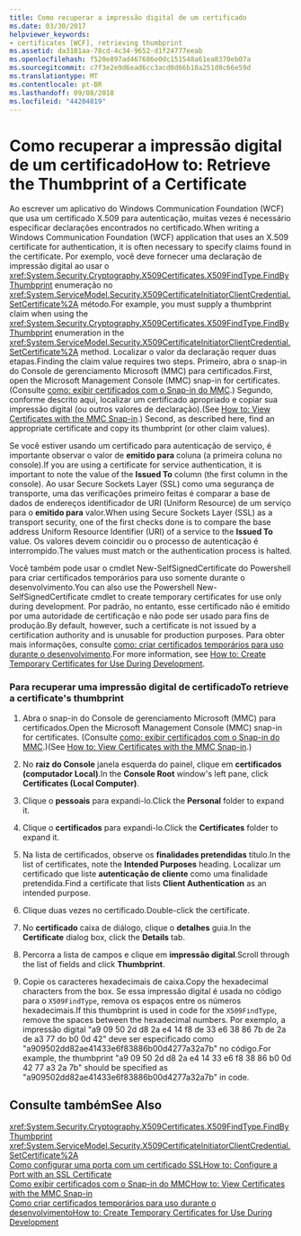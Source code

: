 ```yaml
---
title: Como recuperar a impressão digital de um certificado
ms.date: 03/30/2017
helpviewer_keywords:
- certificates [WCF], retrieving thumbprint
ms.assetid: da3101aa-78cd-4c34-9652-d1f24777eeab
ms.openlocfilehash: f520e897ad467686e0dc151548a61ea8370eb07a
ms.sourcegitcommit: c7f3e2e9d6ead6cc3acd0d66b10a251d0c66e59d
ms.translationtype: MT
ms.contentlocale: pt-BR
ms.lasthandoff: 09/08/2018
ms.locfileid: "44204819"
---
```

# <a name="how-to-retrieve-the-thumbprint-of-a-certificate"></a><span data-ttu-id="6f243-102">Como recuperar a impressão digital de um certificado</span><span class="sxs-lookup"><span data-stu-id="6f243-102">How to: Retrieve the Thumbprint of a Certificate</span></span>
<span data-ttu-id="6f243-103">Ao escrever um aplicativo do Windows Communication Foundation (WCF) que usa um certificado X.509 para autenticação, muitas vezes é necessário especificar declarações encontrados no certificado.</span><span class="sxs-lookup"><span data-stu-id="6f243-103">When writing a Windows Communication Foundation (WCF) application that uses an X.509 certificate for authentication, it is often necessary to specify claims found in the certificate.</span></span> <span data-ttu-id="6f243-104">Por exemplo, você deve fornecer uma declaração de impressão digital ao usar o <xref:System.Security.Cryptography.X509Certificates.X509FindType.FindByThumbprint> enumeração no <xref:System.ServiceModel.Security.X509CertificateInitiatorClientCredential.SetCertificate%2A> método.</span><span class="sxs-lookup"><span data-stu-id="6f243-104">For example, you must supply a thumbprint claim when using the <xref:System.Security.Cryptography.X509Certificates.X509FindType.FindByThumbprint> enumeration in the <xref:System.ServiceModel.Security.X509CertificateInitiatorClientCredential.SetCertificate%2A> method.</span></span> <span data-ttu-id="6f243-105">Localizar o valor da declaração requer duas etapas.</span><span class="sxs-lookup"><span data-stu-id="6f243-105">Finding the claim value requires two steps.</span></span> <span data-ttu-id="6f243-106">Primeiro, abra o snap-in do Console de gerenciamento Microsoft (MMC) para certificados.</span><span class="sxs-lookup"><span data-stu-id="6f243-106">First, open the Microsoft Management Console (MMC) snap-in for certificates.</span></span> <span data-ttu-id="6f243-107">(Consulte [como: exibir certificados com o Snap-in do MMC](../../../../docs/framework/wcf/feature-details/how-to-view-certificates-with-the-mmc-snap-in.md).) Segundo, conforme descrito aqui, localizar um certificado apropriado e copiar sua impressão digital (ou outros valores de declaração).</span><span class="sxs-lookup"><span data-stu-id="6f243-107">(See [How to: View Certificates with the MMC Snap-in](../../../../docs/framework/wcf/feature-details/how-to-view-certificates-with-the-mmc-snap-in.md).) Second, as described here, find an appropriate certificate and copy its thumbprint (or other claim values).</span></span>  
  
 <span data-ttu-id="6f243-108">Se você estiver usando um certificado para autenticação de serviço, é importante observar o valor de **emitido para** coluna (a primeira coluna no console).</span><span class="sxs-lookup"><span data-stu-id="6f243-108">If you are using a certificate for service authentication, it is important to note the value of the **Issued To** column (the first column in the console).</span></span> <span data-ttu-id="6f243-109">Ao usar Secure Sockets Layer (SSL) como uma segurança de transporte, uma das verificações primeiro feitas é comparar a base de dados de endereços identificador de URI (Uniform Resource) de um serviço para o **emitido para** valor.</span><span class="sxs-lookup"><span data-stu-id="6f243-109">When using Secure Sockets Layer (SSL) as a transport security, one of the first checks done is to compare the base address Uniform Resource Identifier (URI) of a service to the **Issued To** value.</span></span> <span data-ttu-id="6f243-110">Os valores devem coincidir ou o processo de autenticação é interrompido.</span><span class="sxs-lookup"><span data-stu-id="6f243-110">The values must match or the authentication process is halted.</span></span>  
  
 <span data-ttu-id="6f243-111">Você também pode usar o cmdlet New-SelfSignedCertificate do Powershell para criar certificados temporários para uso somente durante o desenvolvimento.</span><span class="sxs-lookup"><span data-stu-id="6f243-111">You can also use the Powershell New-SelfSignedCertificate cmdlet to create temporary certificates for use only during development.</span></span> <span data-ttu-id="6f243-112">Por padrão, no entanto, esse certificado não é emitido por uma autoridade de certificação e não pode ser usado para fins de produção.</span><span class="sxs-lookup"><span data-stu-id="6f243-112">By default, however, such a certificate is not issued by a certification authority and is unusable for production purposes.</span></span> <span data-ttu-id="6f243-113">Para obter mais informações, consulte [como: criar certificados temporários para uso durante o desenvolvimento](../../../../docs/framework/wcf/feature-details/how-to-create-temporary-certificates-for-use-during-development.md).</span><span class="sxs-lookup"><span data-stu-id="6f243-113">For more information, see [How to: Create Temporary Certificates for Use During Development](../../../../docs/framework/wcf/feature-details/how-to-create-temporary-certificates-for-use-during-development.md).</span></span>  
  
### <a name="to-retrieve-a-certificates-thumbprint"></a><span data-ttu-id="6f243-114">Para recuperar uma impressão digital de certificado</span><span class="sxs-lookup"><span data-stu-id="6f243-114">To retrieve a certificate's thumbprint</span></span>  
  
1.  <span data-ttu-id="6f243-115">Abra o snap-in do Console de gerenciamento Microsoft (MMC) para certificados.</span><span class="sxs-lookup"><span data-stu-id="6f243-115">Open the Microsoft Management Console (MMC) snap-in for certificates.</span></span> <span data-ttu-id="6f243-116">(Consulte [como: exibir certificados com o Snap-in do MMC](../../../../docs/framework/wcf/feature-details/how-to-view-certificates-with-the-mmc-snap-in.md).)</span><span class="sxs-lookup"><span data-stu-id="6f243-116">(See [How to: View Certificates with the MMC Snap-in](../../../../docs/framework/wcf/feature-details/how-to-view-certificates-with-the-mmc-snap-in.md).)</span></span>  
  
2.  <span data-ttu-id="6f243-117">No **raiz do Console** janela esquerda do painel, clique em **certificados (computador Local)**.</span><span class="sxs-lookup"><span data-stu-id="6f243-117">In the **Console Root** window's left pane, click **Certificates (Local Computer)**.</span></span>  
  
3.  <span data-ttu-id="6f243-118">Clique o **pessoais** para expandi-lo.</span><span class="sxs-lookup"><span data-stu-id="6f243-118">Click the **Personal** folder to expand it.</span></span>  
  
4.  <span data-ttu-id="6f243-119">Clique o **certificados** para expandi-lo.</span><span class="sxs-lookup"><span data-stu-id="6f243-119">Click the **Certificates** folder to expand it.</span></span>  
  
5.  <span data-ttu-id="6f243-120">Na lista de certificados, observe os **finalidades pretendidas** título.</span><span class="sxs-lookup"><span data-stu-id="6f243-120">In the list of certificates, note the **Intended Purposes** heading.</span></span> <span data-ttu-id="6f243-121">Localizar um certificado que liste **autenticação de cliente** como uma finalidade pretendida.</span><span class="sxs-lookup"><span data-stu-id="6f243-121">Find a certificate that lists **Client Authentication** as an intended purpose.</span></span>  
  
6.  <span data-ttu-id="6f243-122">Clique duas vezes no certificado.</span><span class="sxs-lookup"><span data-stu-id="6f243-122">Double-click the certificate.</span></span>  
  
7.  <span data-ttu-id="6f243-123">No **certificado** caixa de diálogo, clique o **detalhes** guia.</span><span class="sxs-lookup"><span data-stu-id="6f243-123">In the **Certificate** dialog box, click the **Details** tab.</span></span>  
  
8.  <span data-ttu-id="6f243-124">Percorra a lista de campos e clique em **impressão digital**.</span><span class="sxs-lookup"><span data-stu-id="6f243-124">Scroll through the list of fields and click **Thumbprint**.</span></span>  
  
9. <span data-ttu-id="6f243-125">Copie os caracteres hexadecimais de caixa.</span><span class="sxs-lookup"><span data-stu-id="6f243-125">Copy the hexadecimal characters from the box.</span></span> <span data-ttu-id="6f243-126">Se essa impressão digital é usada no código para o `X509FindType`, remova os espaços entre os números hexadecimais.</span><span class="sxs-lookup"><span data-stu-id="6f243-126">If this thumbprint is used in code for the `X509FindType`, remove the spaces between the hexadecimal numbers.</span></span> <span data-ttu-id="6f243-127">Por exemplo, a impressão digital "a9 09 50 2d d8 2a e4 14 f8 de 33 e6 38 86 7b de 2a de a3 77 do b0 0d 42" deve ser especificado como "a909502dd82ae41433e6f83886b00d4277a32a7b" no código.</span><span class="sxs-lookup"><span data-stu-id="6f243-127">For example, the thumbprint "a9 09 50 2d d8 2a e4 14 33 e6 f8 38 86 b0 0d 42 77 a3 2a 7b" should be specified as "a909502dd82ae41433e6f83886b00d4277a32a7b" in code.</span></span>  
  
## <a name="see-also"></a><span data-ttu-id="6f243-128">Consulte também</span><span class="sxs-lookup"><span data-stu-id="6f243-128">See Also</span></span>  
 <xref:System.Security.Cryptography.X509Certificates.X509FindType.FindByThumbprint>  
 <xref:System.ServiceModel.Security.X509CertificateInitiatorClientCredential.SetCertificate%2A>  
 [<span data-ttu-id="6f243-129">Como configurar uma porta com um certificado SSL</span><span class="sxs-lookup"><span data-stu-id="6f243-129">How to: Configure a Port with an SSL Certificate</span></span>](../../../../docs/framework/wcf/feature-details/how-to-configure-a-port-with-an-ssl-certificate.md)  
 [<span data-ttu-id="6f243-130">Como exibir certificados com o Snap-in do MMC</span><span class="sxs-lookup"><span data-stu-id="6f243-130">How to: View Certificates with the MMC Snap-in</span></span>](../../../../docs/framework/wcf/feature-details/how-to-view-certificates-with-the-mmc-snap-in.md)  
 [<span data-ttu-id="6f243-131">Como criar certificados temporários para uso durante o desenvolvimento</span><span class="sxs-lookup"><span data-stu-id="6f243-131">How to: Create Temporary Certificates for Use During Development</span></span>](../../../../docs/framework/wcf/feature-details/how-to-create-temporary-certificates-for-use-during-development.md)
